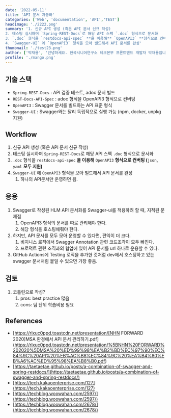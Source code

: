 ```yaml
---
date: '2022-05-11'
title: 'API 문서 자동화'
categories: ['Web', 'documentation', 'API','TEST']
headimage: './2222.png'
summary: '1. 신규 API 생성 (혹은 API 문서 신규 작성)
2. 테스팅 실시하며 `Spring-REST-Docs`로 해당 API 스펙 `.doc` 형식으로 문서화
3. `.doc` 형식을 `restdocs-api-spec` **을 이용해** `OpenAPI3` **형식으로 컨버팅 (**`json`**,** `yaml` **모두 지원)**
4. `Swagger-UI` 에 `OpenAPI3` 형식을 모아 빌드해서 API 문서를 완성'
thumbnail: './test23.png'
author: ['박재용', '안녕하세요. 한국시니어연구소 테크본부 프론트엔드 개발자 박재용입니다.', '사용자들의 사용성 개선을 위한 ux 중심의 개발을 위해 늘 고민하고 있습니다.', 'jyp@kslab.co.kr', 'github.com/super-mangomango']
profile: './mango.png'
---
```


[//]: # (![]&#40;2222.png&#41;)

## 기술 스택

- `Spring-REST-Docs` : API 검증 테스트, adoc 문서 빌드
- `REST-Docs-API-Spec` : adoc 형식을 OpenAPI3 형식으로 컨버팅
- `OpenAPI3` : Swagger 문서를 빌드하는 API 표준 형식
- `Swagger-UI` : Swagger와는 달리 독립적으로 실행 가능 (npm, docker, unpkg 지원)

## Workflow

1. 신규 API 생성 (혹은 API 문서 신규 작성)
2. 테스팅 실시하며 `Spring-REST-Docs`로 해당 API 스펙 `.doc` 형식으로 문서화
3. `.doc` 형식을 `restdocs-api-spec` **을 이용해** `OpenAPI3` **형식으로 컨버팅 (**`json`**,** `yaml` **모두 지원)**
4. `Swagger-UI` 에 `OpenAPI3` 형식을 모아 빌드해서 API 문서를 완성
    1. 하나의 API문서만 운영하면 됨.

## 응용

1. Swagger로 작성된 HLM API 문서화를 Swagger-ui를 적용하려 할 때, 지적된 문제점
    1. OpenAPI3 형식의 문서를 따로 관리해야 한다.
    2. 해당 형식을 호스팅해줘야 한다.
2. 하지만, API 문서를 모두 모아 운영할 수 있다면, 편익이 더 크다.
    1. 비지니스 로직에서 Swagger Annotation 관련 코드조각이 모두 빠진다.
    2. 프로덕트 관련 조직과의 협업에 있어 API 문서를 url 하나로 운용할 수 있다.
3. GitHub Actions에 Testing 로직을 추가한 것처럼 dev에서 호스팅하고 있는 swagger 문서처럼 붙일 수 있으면 가장 좋음.

## 검토

1. 코틀린으로 작성?
    1. pros: best practice 많음
    2. cons: 팀 단위 학습비용 필요

## References

- [https://rlxuc0ppd.toastcdn.net/presentation/[NHN FORWARD 2020]MSA 환경에서 API 문서 관리하기.pdf](https://rlxuc0ppd.toastcdn.net/presentation/%5BNHN%20FORWARD%202020%5DMSA%20%ED%99%98%EA%B2%BD%EC%97%90%EC%84%9C%20API%20%EB%AC%B8%EC%84%9C%20%EA%B4%80%EB%A6%AC%ED%95%98%EA%B8%B0.pdf)
- [https://taetaetae.github.io/posts/a-combination-of-swagger-and-spring-restdocs/](https://taetaetae.github.io/posts/a-combination-of-swagger-and-spring-restdocs/)
- [https://tech.kakaoenterprise.com/127](https://tech.kakaoenterprise.com/127)
- [https://techblog.woowahan.com/2597/](https://techblog.woowahan.com/2597/)
- [https://techblog.woowahan.com/2678/](https://techblog.woowahan.com/2678/)